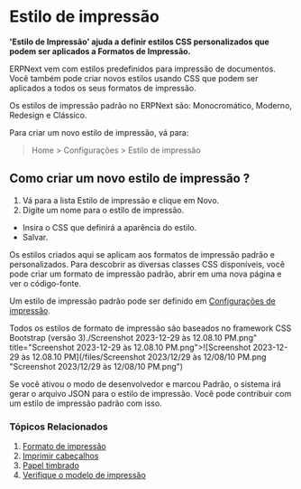 # Estilo de impressão



**'Estilo de Impressão' ajuda a definir estilos CSS personalizados que podem ser aplicados a Formatos de Impressão.**

ERPNext vem com estilos predefinidos para impressão de documentos. Você também pode criar novos estilos usando CSS que podem ser aplicados a todos os seus formatos de impressão.

Os estilos de impressão padrão no ERPNext são: Monocromático, Moderno, Redesign e Clássico. 

Para criar um novo estilo de impressão, vá para:


> Home > Configurações > Estilo de impressão
> 
> 

## Como criar um novo estilo de impressão ?

1. Vá para a lista Estilo de impressão e clique em Novo.
2. Digite um nome para o estilo de impressão.

- Insira o CSS que definirá a aparência do estilo.
- Salvar.

Os estilos criados aqui se aplicam aos formatos de impressão padrão e personalizados. Para descobrir as diversas classes CSS disponíveis, você pode criar um formato de impressão padrão, abrir em uma nova página e ver o código-fonte.

Um estilo de impressão padrão pode ser definido em [Configurações de impressão](/docs/pt/setting-up/print/print-settings).

Todos os estilos de formato de impressão são baseados no framework CSS Bootstrap (versão 3)./Screenshot 2023-12-29 às 12.08.10 PM.png" title="Screenshot 2023-12-29 às 12.08.10 PM.png">![Screenshot 2023-12-29 às 12.08.10 PM](/files/Screenshot 2023/12/29 às 12/08/10 PM.png "Screenshot 2023/12/29 às 12/08/10 PM.png")![]()  


Se você ativou o modo de desenvolvedor e marcou Padrão, o sistema irá gerar o arquivo JSON para o estilo de impressão. Você pode contribuir com um estilo de impressão padrão com isso.

### Tópicos Relacionados

1. [Formato de impressão](/docs/pt/setting-up/print/print-format)
2. [Imprimir cabeçalhos](/docs/pt/setting-up/print/print-headings)
3. [Papel timbrado](/docs/pt/setting-up/print/letter-head)
4. [Verifique o modelo de impressão](/docs/pt/setting-up/print/cheque-print-template)


